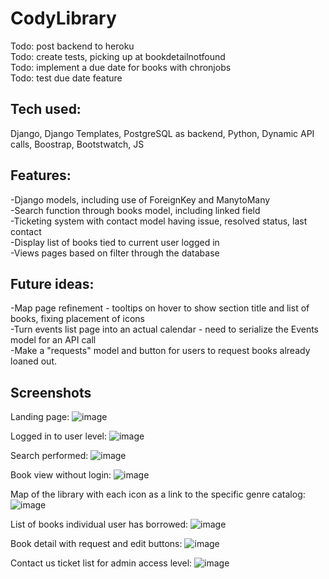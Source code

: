 # CodyLibrary  
Todo: post backend to heroku  
Todo: create tests, picking up at bookdetailnotfound  
Todo: implement a due date for books with chronjobs  
Todo: test due date feature   

## Tech used:  
Django, Django Templates, PostgreSQL as backend, Python, Dynamic API calls, Boostrap, Bootstwatch, JS

## Features:  
-Django models, including use of ForeignKey and ManytoMany  
-Search function through books model, including linked field  
-Ticketing system with contact model having issue, resolved status, last contact  
-Display list of books tied to current user logged in  
-Views pages based on filter through the database  

## Future ideas:  
-Map page refinement - tooltips on hover to show section title and list of books, fixing placement of icons  
-Turn events list page into an actual calendar - need to serialize the Events model for an API call  
-Make a "requests" model and button for users to request books already loaned out.    

## Screenshots
Landing page:
![image](https://github.com/codysharma/CodyLibrary/assets/123990673/01d06670-d109-4288-89e9-7464fab0048f)

Logged in to user level:
![image](https://github.com/codysharma/CodyLibrary/assets/123990673/acc9d0b5-96e0-4c37-a77f-5c7b838edd7d)

Search performed:
![image](https://github.com/codysharma/CodyLibrary/assets/123990673/2332fc85-f6eb-43ba-a73b-547d3bf5ee2d)

Book view without login:
![image](https://github.com/codysharma/CodyLibrary/assets/123990673/cf08ddce-a454-49d4-8049-27783a552d11)

Map of the library with each icon as a link to the specific genre catalog:
![image](https://github.com/codysharma/CodyLibrary/assets/123990673/5a6de4ed-3326-4a57-8c83-f3d31393664c)

List of books individual user has borrowed:
![image](https://github.com/codysharma/CodyLibrary/assets/123990673/f9df39e6-bb9f-457d-9866-def9b8d3b0c0)

Book detail with request and edit buttons:
![image](https://github.com/codysharma/CodyLibrary/assets/123990673/66410278-2d51-4948-a417-3b491d3127bb)

Contact us ticket list for admin access level:
![image](https://github.com/codysharma/CodyLibrary/assets/123990673/b2c0b292-2e54-4377-81be-66f3b8d80e44)
